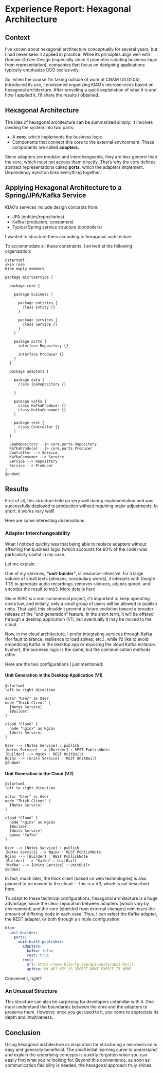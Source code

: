 # Experience Report: Hexagonal Architecture

## Context

I’ve known about hexagonal architecture conceptually for several years, but I had never seen it applied in practice. While its principles align well with Domain-Driven Design (especially since it promotes isolating business logic from representation), companies that focus on designing applications typically emphasize DDD exclusively.

So, when the course I’m taking outside of work at CNAM (GLG204) introduced its use, I envisioned organizing KIAO’s microservices based on hexagonal architecture. After providing a quick explanation of what it is and how I applied it, I’ll share the results I obtained.

## Hexagonal Architecture

The idea of hexagonal architecture can be summarized simply:
It involves dividing the system into two parts:

* A **core**, which implements the business logic.
* Components that connect this core to the external environment. These components are called **adapters**.

Since adapters are modular and interchangeable, they are less generic than the core, which must not access them directly. That’s why the core defines abstract representations called **ports**, which the adapters implement. Dependency injection links everything together.

## Applying Hexagonal Architecture to a Spring/JPA/Kafka Service

KIAO’s services include design concepts from:

* JPA (entities/repositories)
* Kafka (producers, consumers)
* Typical Spring service structure (controllers)

I wanted to structure them according to hexagonal architecture.

To accommodate all these constraints, I arrived at the following organization:

```plantuml
@startuml
skin rose
hide empty members

package microservice {

  package core {
  
    package business {
    
      package entities {
        class Entity {}
      }

      package services {
        class Service {}
      }
    }

    package ports {
      interface Repository {}

      interface Producer {}
    }
  }

  package adapters {

    package data {
      class JpaRepository {}

    }

    package kafka {
      class KafkaProducer {}
      class KafkaConsumer {}
    }

    package rest {
      class Controller {}
    }
  }

  JpaRepository ..|> core.ports.Repository
  KafkaProducer ..|> core.ports.Producer
  Controller --> Service
  KafkaConsumer --> Service
  Service --> Repository
  Service --> Producer
}
@enduml
```

## Results

First of all, this structure held up very well during implementation and was successfully deployed to production without requiring major adjustments. In short: it works very well!

Here are some interesting observations:

### Adapter Interchangeability

What I noticed quickly was that being able to replace adapters without affecting the business logic (which accounts for 90% of the code) was particularly useful in my case.

Let me explain:

One of my services, **"unit-builder"**, is resource-intensive: for a large volume of small texts (phrases, vocabulary words), it interacts with Google TTS to generate audio recordings, removes silences, adjusts speed, and encodes the result to mp3. [More details here](../architecture/building-units-from-notes.html)

Since KIAO is a non-commercial project, it’s important to keep operating costs low, and initially, only a small group of users will be allowed to publish units. That said, this shouldn’t prevent a future evolution toward a broader release of the “unit generation” feature. In the short term, it will be offered through a desktop application (V1), but eventually it may be moved to the cloud.

Now, in my cloud architecture, I prefer integrating services through Kafka (for fault tolerance, resilience to load spikes, etc.), while I’d like to avoid embedding Kafka in the desktop app or exposing the cloud Kafka instance. In short, the business logic is the same, but the communication methods differ.

Here are the two configurations I just mentioned:

#### Unit Generation in the Desktop Application (V1)

```plantuml
@startuml
left to right direction

actor "User" as User
node "Thick Client" {
  [Notes Service]
  [Builder]
}

cloud "Cloud" {
  node "nginx" as Nginx
  [Units Service]
}

User --> [Notes Service] : publish
[Notes Service] --> [Builder] : REST PublishNote
[Builder] --> Nginx : REST UnitBuilt
Nginx --> [Units Service] : REST UnitBuilt
@enduml
```

#### Unit Generation in the Cloud (V2)

```plantuml
@startuml
left to right direction

actor "User" as User
node "Thick Client" {
  [Notes Service]
}

cloud "Cloud" {
  node "nginx" as Nginx
  [Builder]
  [Units Service]
  queue "Kafka"
}

User --> [Notes Service] : publish
[Notes Service] --> Nginx : REST PublishNote
Nginx --> [Builder] : REST PublishNote
[Builder] --> "Kafka" : UnitBuilt
"Kafka" --> [Units Service] : UnitBuilt
@enduml
```

In fact, much later, the thick client (based on web technologies) is also planned to be moved to the cloud — this is a V3, which is not described here.

To adapt to these technical configurations, hexagonal architecture is a huge advantage, since the clear separation between adapters (which vary by environment) and the core (shielded from external changes) minimizes the amount of differing code in each case. Thus, I can select the Kafka adapter, the REST adapter, or both through a simple configuration:

```yaml
kiao:
  unit-builder:
    ports:
      unit-built-publisher:
        adapters:
          kafka: false
          rest: true
        rest:
          url: https://www.kiao-lp.app/api/units/unit-built
          apiKey: MY_API_KEY_IS_SECRET_DONT_EXPECT_IT_HERE
```

Convenient, right?

### An Unusual Structure

This structure can also be surprising for developers unfamiliar with it. One must understand the boundaries between the core and the adapters to preserve them. However, once you get used to it, you come to appreciate its depth and intuitiveness.

## Conclusion

Using hexagonal architecture as inspiration for structuring a microservice is easy and generally beneficial. The small initial learning curve to understand and explain the underlying concepts is quickly forgotten when you can easily find what you're looking for. Beyond this convenience, as soon as communication flexibility is needed, the hexagonal approach truly shines.